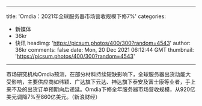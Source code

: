 
---
title: 'Omdia：2021年全球服务器市场营收规模下修7%'
categories: 
 - 新媒体
 - 36kr
 - 快讯
headimg: 'https://picsum.photos/400/300?random=4543'
author: 36kr
comments: false
date: Mon, 20 Dec 2021 06:12:44 GMT
thumbnail: 'https://picsum.photos/400/300?random=4543'
---

<div>   
市场研究机构Omdia预测，在部分材料持续短缺影响下，全球服务器出货动能大受影响，主要供应商如纬颖、广达旗下云达、神达旗下泰安及富士康等业者，手上来不及的出货订单预期向后递延。Omdia下修全年服务器市场营收规模，从920亿美元调降7%至860亿美元。（新浪财经）  
</div>
            